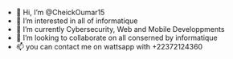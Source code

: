 - 👋 Hi, I’m @CheickOumar15
- 👀 I’m interested in all of informatique
- 🌱 I’m currently Cybersecurity, Web and Mobile Developpments
- 💞️ I’m looking to collaborate on all conserned by informatique
- 📫 you can contact me on wattsapp with +22372124360

<!---
CheickOumar15/CheickOumar15 is a ✨ special ✨ repository because its `README.md` (this file) appears on your GitHub profile.
You can click the Preview link to take a look at your changes.
--->
